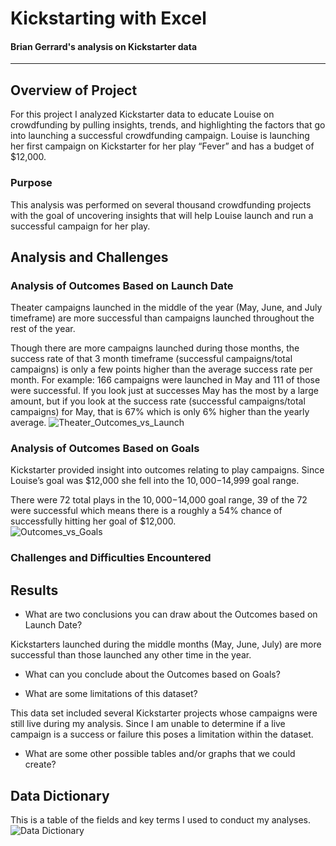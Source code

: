 # Kickstarting with Excel

#### Brian Gerrard's analysis on Kickstarter data 
---
## Overview of Project
For this project I analyzed Kickstarter data to educate Louise on crowdfunding by pulling insights, trends, and highlighting the factors that go into launching a successful crowdfunding campaign. Louise is launching her first campaign on Kickstarter for her play “Fever” and has a budget of $12,000. 

### Purpose
This analysis was performed on several thousand crowdfunding projects with the goal of uncovering insights that will help Louise launch and run a successful campaign for her play.



## Analysis and Challenges

### Analysis of Outcomes Based on Launch Date
Theater campaigns launched in the middle of the year (May, June, and July timeframe) are more successful than campaigns launched throughout the rest of the year. 

Though there are more campaigns launched during those months, the success rate of that 3 month timeframe (successful campaigns/total campaigns) is only a few points higher than the average success rate per month. For example: 166 campaigns were launched in May and 111 of those were successful. If you look just at successes May has the most by a large amount, but if you look at the success rate (successful campaigns/total campaigns) for May, that is 67% which is only 6% higher than the yearly average. 
![Theater_Outcomes_vs_Launch](https://user-images.githubusercontent.com/75700317/107574717-feee8400-6bbc-11eb-97ea-9e1f1dd40d5e.png)
 
### Analysis of Outcomes Based on Goals
Kickstarter provided insight into outcomes relating to play campaigns. Since Louise’s goal was $12,000 she fell into the $10,000-$14,999 goal range.

There were 72 total plays in the $10,000-$14,000 goal range, 39 of the 72 were successful which means there is a roughly a 54% chance of successfully hitting her goal of $12,000.  
![Outcomes_vs_Goals](https://user-images.githubusercontent.com/75700317/107574773-0dd53680-6bbd-11eb-85cb-7667ddb14567.png)

### Challenges and Difficulties Encountered

## Results

- What are two conclusions you can draw about the Outcomes based on Launch Date?

 Kickstarters launched during the middle months (May, June, July) are more successful than those launched any other time in the year.

- What can you conclude about the Outcomes based on Goals?

- What are some limitations of this dataset?

This data set included several Kickstarter projects whose campaigns were still live during my analysis. Since I am unable to determine if a live campaign is a success or failure this poses a limitation within the dataset. 

- What are some other possible tables and/or graphs that we could create?

## Data Dictionary
This is a table of the fields and key terms I used to conduct my analyses. 
![Data Dictionary](https://user-images.githubusercontent.com/75700317/107574818-1b8abc00-6bbd-11eb-9a8f-89f50208ad8a.JPG)
